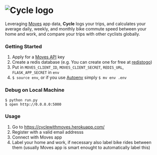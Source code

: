 ![Cycle logo](https://github.com/hezhao/cycle/raw/master/app/static/assets/logo1-128px.png)
=======

Leveraging [Moves](https://www.moves-app.com/) app data, **Cycle** logs your trips, and calculates your average daily, weekly, and monthly bike commute speed between your home and work, and compare your trips with other cyclists globally.

### Getting Started
1. Apply for a [Moves API](https://dev.moves-app.com/) key
2. Create a redis database (e.g. You can create one for free at [redistogo](http://redistogo.com/))
3. Put in `MOVES_CLIENT_ID`, `MOVES_CLIENT_SECRET`, `REDIS_URL`, `FLASK_APP_SECRET` in `env`
4. `$ source env`, or if you use [Autoenv](https://github.com/kennethreitz/autoenv) simply `$ mv env .env`

### Debug on Local Machine
    $ python run.py
    $ open http://0.0.0.0:5000

### Usage

1. Go to https://cyclewithmoves.herokuapp.com/
2. Register with a valid email addresss
3. Connect with Moves app
4. Label your home and work, if necessary also label bike rides between them (usually Moves app is smart enought to automatically label this)
